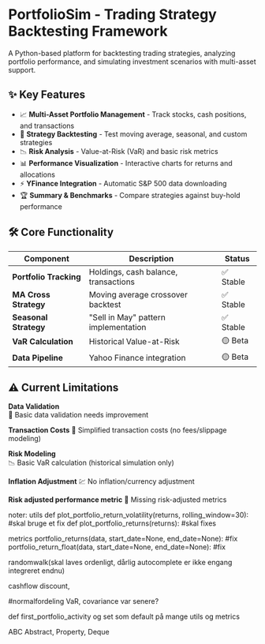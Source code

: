 # PortfolioSim - Trading Strategy Backtesting Framework
A Python-based platform for backtesting trading strategies, analyzing portfolio performance, and simulating investment scenarios with multi-asset support.

## ✨ Key Features

- 📈 **Multi-Asset Portfolio Management** - Track stocks, cash positions, and transactions  
- 🤖 **Strategy Backtesting** - Test moving average, seasonal, and custom strategies  
- 📉 **Risk Analysis** - Value-at-Risk (VaR) and basic risk metrics  
- 📊 **Performance Visualization** - Interactive charts for returns and allocations  
- ⚡ **YFinance Integration** - Automatic S&P 500 data downloading  
- 🏆 **Summary & Benchmarks** - Compare strategies against buy-hold performance  

## 🛠 Core Functionality

| Component            | Description                              | Status       |
|----------------------|------------------------------------------|--------------|
| **Portfolio Tracking** | Holdings, cash balance, transactions    | ✅ Stable     |
| **MA Cross Strategy** | Moving average crossover backtest       | ✅ Stable     |
| **Seasonal Strategy** | "Sell in May" pattern implementation    | ✅ Stable     |
| **VaR Calculation**   | Historical Value-at-Risk                | 🟡 Beta       |
| **Data Pipeline**     | Yahoo Finance integration               | 🟡 Beta       |

## ⚠️ Current Limitations
**Data Validation**          
🧩 Basic data validation needs improvement

**Transaction Costs** 
💸 Simplified transaction costs (no fees/slippage modeling)

**Risk Modeling**  
📉 Basic VaR calculation (historical simulation only)

**Inflation Adjustment** 
💹 No inflation/currency adjustment

**Risk adjusted performance metric**
📐 Missing risk-adjusted metrics

noter:
utils
def plot_portfolio_return_volatility(returns, rolling_window=30):
    #skal bruge et fix
def plot_portfolio_returns(returns):
    #skal fixes

metrics
portfolio_returns(data, start_date=None, end_date=None):
    #fix
portfolio_return_float(data, start_date=None, end_date=None):
    #fix

randomwalk(skal laves ordenligt, dårlig autocomplete er ikke engang integreret endnu)

cashflow discount, 

#normalfordeling VaR, covariance var senere?

def first_portfolio_activity og set som default på mange utils og metrics

ABC Abstract, Property, Deque 